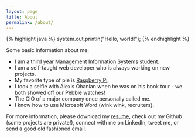 ```yaml
---
layout: page
title: About
permalink: /about/
---
```


{% highlight java %}
system.out.println("Hello, world!");
{% endhighlight %}

Some basic information about me:

* I am a third year Management Information Systems student.
* I am a self-taught web developer who is always working on new projects.
* My favorite type of pie is [Raspberry Pi][rpi].
* I took a selfie with Alexis Ohanian when he was on his book tour - we both showed off our Pebble watches!
* The CIO of a major company once personally called me.
* I know how to use Microsoft Word (wink wink, recruiters).

For more information, please download my [resume][resume], check out my Github (some projects are private!), connect with me on LinkedIn, tweet me, or send a good old fashioned email.

[rpi]: http://www.raspberrypi.org/
[resume]: http://justinmaslin.com/JustinMaslin.pdf